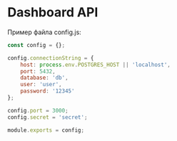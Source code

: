 # Dashboard API

Пример файла config.js:
```js
const config = {};

config.connectionString = {
	host: process.env.POSTGRES_HOST || 'localhost',
	port: 5432,
	database: 'db',
	user: 'user',
	password: '12345'
};

config.port = 3000;
config.secret = 'secret';

module.exports = config;
```